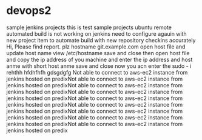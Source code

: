
# devops2
sample jenkins projects
this is test
sample projects
ubuntu
remote
automated build is not working on jenkins need to configure agauin with new project item to automate build with new repository checkins
accurately
Hi,
Please find report.
plz
hostname git.example.com
open host file and update host name  view /etc/hostname save and close 
then open host file and copy the ip address of you machine and enter the ip address 
and host anme with short  host anme save and close
now you acn enter the sudo - i
rehthh
hfdhfhfh
gdsgdgfg
Not able to connect to aws-ec2 instance from jenkins hosted on predixNot able to connect to aws-ec2 instance from jenkins hosted on predixNot able to connect to aws-ec2 instance from jenkins hosted on predixNot able to connect to aws-ec2 instance from jenkins hosted on predixNot able to connect to aws-ec2 instance from jenkins hosted on predixNot able to connect to aws-ec2 instance from jenkins hosted on predixNot able to connect to aws-ec2 instance from jenkins hosted on predixNot able to connect to aws-ec2 instance from jenkins hosted on predixNot able to connect to aws-ec2 instance from jenkins hosted on predix

